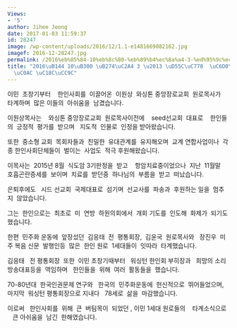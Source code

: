 ```yaml
---
Views:
- '5'
author: Jihee Jeong
date: 2017-01-03 11:59:37
id: 28247
image: /wp-content/uploads/2016/12/1.1-e1481669082162.jpg
imagef: 2016-12-28247.jpg
permalink: /2016%eb%85%84-10%eb%8c%80-%eb%89%b4%ec%8a%a4-3-%ed%95%9c%ec%9d%b8-%ec%9b%90%eb%a1%9c%eb%aa%a9%ec%82%ac-%ec%86%8c%ec%b2%9c/
title: "2016\uB144 10\uB300 \uB274\uC2A4 3 \u2013 \uD55C\uC778  \uC6D0\uB85C\uBAA9\
  \uC0AC \uC18C\uCC9C"
---
```


이민  초창기부터    한인사회를  이끌어온  이원상  와싱톤 중앙장로교회  원로목사가  타계하며  많은 이들의  아쉬움을  남겼습니다.

이원상목사는    와싱톤 중앙장로교회  원로목사이전에    seed선교회  대표로    한인들의  긍정적  평가를  받으며   지도적  인물로  인정을 받아왔습니다.

또한  중소형 교회  목회자들과  친밀한  유대관계를  유지해오며  교계 연합사업이나  각종 한인사회단체들이  벌이는  사업도  적극 후원해왔습니다.

이목사는  2015년 8월  식도암 3기판정을  받고    항암치료중이었으나  지난  11월말  호흡곤란증세를  보이며  치료를  받던중  하나님의  부름을  받고  떠났습니다.

은퇴후에도   시드 선교회  국제대표로  섬기며  선교사를  파송과  후원하는 일을  멈추지  않았습니다.

그는  한인으로는  최초로  미  연방  하원의회에서  개회 기도를  인도해  화제가  되기도  했습니다.

한편  민주화 운동에  앞장섰던  김응태  전  평통회장,  김윤국  원로목사와   장진우  미주 복음 신문  발행인등  많은  한인 원로  1세대들이  잇따라  타계했습니다.

김응태   전 평통회장  또한  이민 초창기때부터   워싱턴 한인회 부히장과   희망의 소리 방송대표등을  역임하며   한인들을  위해  여러  활동들을  했습니다.

70-80년대  한국인권문제 연구와   한국의  민주화운동에  헌신적으로  뛰어들었으며,   마지막  워싱턴 평통회장으로 지내다   78세로  삶을  마감했습니다.

이로써   한인사회를  위해  큰  버팀목이  되었던 , 이민 1세대 원로들의    타계소식으로     큰 아쉬움을  남긴  한해였습니다.

&nbsp;